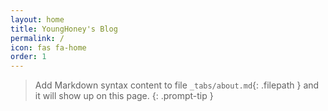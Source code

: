 ```yaml
---
layout: home
title: YoungHoney's Blog
permalink: /
icon: fas fa-home
order: 1
---
```


> Add Markdown syntax content to file `_tabs/about.md`{: .filepath } and it will show up on this page.
{: .prompt-tip }
